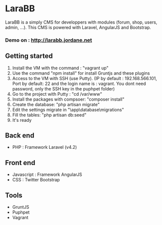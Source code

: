 LaraBB 
=========

LaraBB is a simply CMS for developpers with modules (forum, shop, users, admin, ...). 
This CMS is powered with Laravel, AngularJS and Bootstrap.

### Demo on : http://larabb.jordane.net

## Getting started

 1. Install the VM with the command : "vagrant up"
 2. Use the command "npm install" for install Gruntjs and these plugins
 3. Access to the VM with SSH (use Putty). (IP by default : 192.168.566.101, Port by default: 22 and the login name is : vagrant. You dont need password, only the SSH key in the puphpet folder)
 4. Go to the project with Putty : "cd /var/www"
 5. Install the packages with compsoer: "composer install"
 6. Create the database: "php artisan migrate"
 7. Edit the settings migrate in "\app\database\migrations"
 8. Fill the tables: "php artisan db:seed"
 9. It's ready


## Back end

* PHP : Framework Laravel (v4.2)


## Front end

* Javascript : Framework AngularJS
* CSS : Twitter Bootstrap


## Tools

* GruntJS
* Puphpet
* Vagrant
